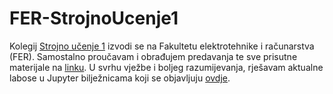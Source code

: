 # FER-StrojnoUcenje1
Kolegij [Strojno učenje 1](https://www.fer.unizg.hr/predmet/struce1) izvodi se na Fakultetu elektrotehnike i računarstva (FER). Samostalno proučavam i obrađujem predavanja te sve prisutne materijale na [linku](https://strojnoucenje.takelab.fer.hr/). U svrhu vježbe i boljeg razumijevanja, rješavam aktualne labose u Jupyter bilježnicama koji se objavljuju [ovdje](https://www.fer.unizg.hr/predmet/struce1/materijali#%23!p_rep_142310!_-210850).
